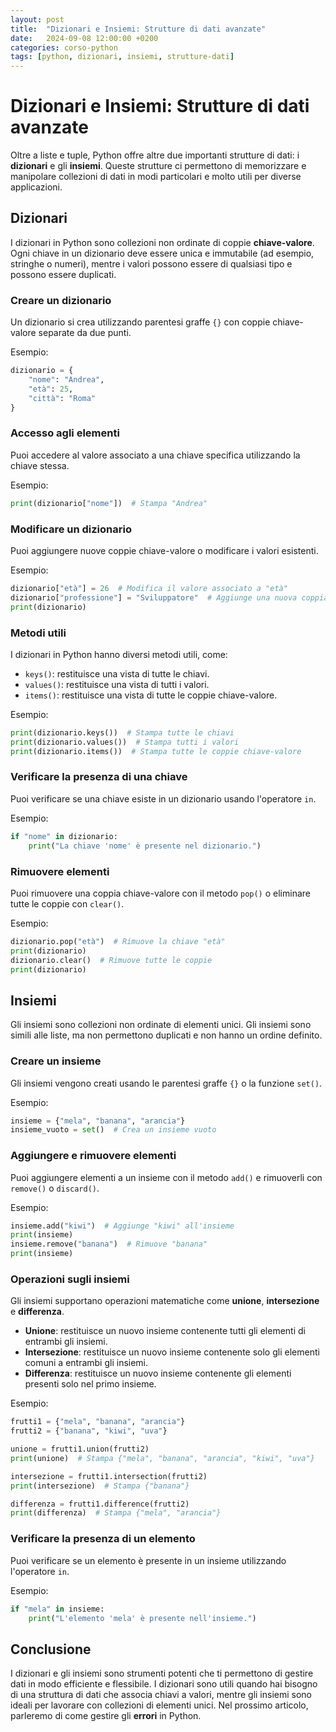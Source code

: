 ```yaml
---
layout: post
title:  "Dizionari e Insiemi: Strutture di dati avanzate"
date:   2024-09-08 12:00:00 +0200
categories: corso-python
tags: [python, dizionari, insiemi, strutture-dati]
---
```


# Dizionari e Insiemi: Strutture di dati avanzate

Oltre a liste e tuple, Python offre altre due importanti strutture di dati: i **dizionari** e gli **insiemi**. Queste strutture ci permettono di memorizzare e manipolare collezioni di dati in modi particolari e molto utili per diverse applicazioni.

## Dizionari

I dizionari in Python sono collezioni non ordinate di coppie **chiave-valore**. Ogni chiave in un dizionario deve essere unica e immutabile (ad esempio, stringhe o numeri), mentre i valori possono essere di qualsiasi tipo e possono essere duplicati.

### Creare un dizionario

Un dizionario si crea utilizzando parentesi graffe `{}` con coppie chiave-valore separate da due punti.

Esempio:
```python
dizionario = {
    "nome": "Andrea",
    "età": 25,
    "città": "Roma"
}
```

### Accesso agli elementi

Puoi accedere al valore associato a una chiave specifica utilizzando la chiave stessa.

Esempio:
```python
print(dizionario["nome"])  # Stampa "Andrea"
```

### Modificare un dizionario

Puoi aggiungere nuove coppie chiave-valore o modificare i valori esistenti.

Esempio:
```python
dizionario["età"] = 26  # Modifica il valore associato a "età"
dizionario["professione"] = "Sviluppatore"  # Aggiunge una nuova coppia
print(dizionario)
```

### Metodi utili

I dizionari in Python hanno diversi metodi utili, come:

- `keys()`: restituisce una vista di tutte le chiavi.
- `values()`: restituisce una vista di tutti i valori.
- `items()`: restituisce una vista di tutte le coppie chiave-valore.

Esempio:
```python
print(dizionario.keys())  # Stampa tutte le chiavi
print(dizionario.values())  # Stampa tutti i valori
print(dizionario.items())  # Stampa tutte le coppie chiave-valore
```

### Verificare la presenza di una chiave

Puoi verificare se una chiave esiste in un dizionario usando l'operatore `in`.

Esempio:
```python
if "nome" in dizionario:
    print("La chiave 'nome' è presente nel dizionario.")
```

### Rimuovere elementi

Puoi rimuovere una coppia chiave-valore con il metodo `pop()` o eliminare tutte le coppie con `clear()`.

Esempio:
```python
dizionario.pop("età")  # Rimuove la chiave "età"
print(dizionario)
dizionario.clear()  # Rimuove tutte le coppie
print(dizionario)
```

## Insiemi

Gli insiemi sono collezioni non ordinate di elementi unici. Gli insiemi sono simili alle liste, ma non permettono duplicati e non hanno un ordine definito.

### Creare un insieme

Gli insiemi vengono creati usando le parentesi graffe `{}` o la funzione `set()`.

Esempio:
```python
insieme = {"mela", "banana", "arancia"}
insieme_vuoto = set()  # Crea un insieme vuoto
```

### Aggiungere e rimuovere elementi

Puoi aggiungere elementi a un insieme con il metodo `add()` e rimuoverli con `remove()` o `discard()`.

Esempio:
```python
insieme.add("kiwi")  # Aggiunge "kiwi" all'insieme
print(insieme)
insieme.remove("banana")  # Rimuove "banana"
print(insieme)
```

### Operazioni sugli insiemi

Gli insiemi supportano operazioni matematiche come **unione**, **intersezione** e **differenza**.

- **Unione**: restituisce un nuovo insieme contenente tutti gli elementi di entrambi gli insiemi.
- **Intersezione**: restituisce un nuovo insieme contenente solo gli elementi comuni a entrambi gli insiemi.
- **Differenza**: restituisce un nuovo insieme contenente gli elementi presenti solo nel primo insieme.

Esempio:
```python
frutti1 = {"mela", "banana", "arancia"}
frutti2 = {"banana", "kiwi", "uva"}

unione = frutti1.union(frutti2)
print(unione)  # Stampa {"mela", "banana", "arancia", "kiwi", "uva"}

intersezione = frutti1.intersection(frutti2)
print(intersezione)  # Stampa {"banana"}

differenza = frutti1.difference(frutti2)
print(differenza)  # Stampa {"mela", "arancia"}
```

### Verificare la presenza di un elemento

Puoi verificare se un elemento è presente in un insieme utilizzando l'operatore `in`.

Esempio:
```python
if "mela" in insieme:
    print("L'elemento 'mela' è presente nell'insieme.")
```

## Conclusione

I dizionari e gli insiemi sono strumenti potenti che ti permettono di gestire dati in modo efficiente e flessibile. I dizionari sono utili quando hai bisogno di una struttura di dati che associa chiavi a valori, mentre gli insiemi sono ideali per lavorare con collezioni di elementi unici. Nel prossimo articolo, parleremo di come gestire gli **errori** in Python.
